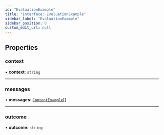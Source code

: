 ```yaml
---
id: "EvaluationExample"
title: "Interface: EvaluationExample"
sidebar_label: "EvaluationExample"
sidebar_position: 0
custom_edit_url: null
---
```


## Properties

### context

• **context**: `string`

___

### messages

• **messages**: [`ContentExample`](ContentExample.md)[]

___

### outcome

• **outcome**: `string`
